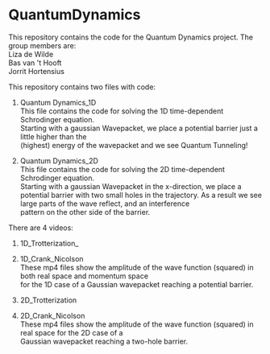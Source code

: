 # QuantumDynamics
This repository contains the code for the Quantum Dynamics project. The group members are:  
Liza de Wilde  
Bas van 't Hooft  
Jorrit Hortensius  

This repository contains two files with code:  

1. Quantum Dynamics_1D  
This file contains the code for solving the 1D time-dependent Schrodinger equation.  
Starting with a gaussian Wavepacket, we place a potential barrier just a little higher than the  
(highest) energy of the wavepacket and we see Quantum Tunneling!

2. Quantum Dynamics_2D  
This file contains the code for solving the 2D time-dependent Schrodinger equation.  
Starting with a gaussian Wavepacket in the x-direction, we place a potential barrier with two 
small holes in the trajectory. As a result we see large parts of the wave reflect, and an interference  
pattern on the other side of the barrier.

There are 4 videos:

1. 1D_Trotterization_
2. 1D_Crank_Nicolson   
These mp4 files show the amplitude of the wave function (squared) in both real space and momentum space  
for the 1D case of a Gaussian wavepacket reaching a potential barrier. 

3. 2D_Trotterization  
4. 2D_Crank_Nicolson  
These mp4 files show the amplitude of the wave function (squared) in real space for the 2D case of a  
Gaussian wavepacket reaching a two-hole barrier. 
